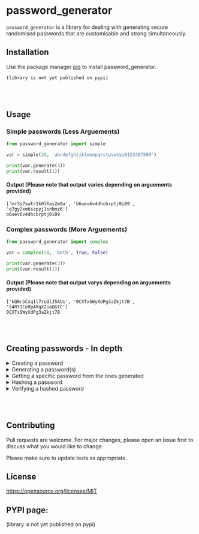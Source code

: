 # password_generator

```password_generator``` is a library for dealing with generating secure randomised passwords that are customisable and strong simultaneously.

## Installation

Use the package manager [pip]() to install password_generator.

```bash
(library is not yet published on pypi)
```
<br></br>
## Usage
### Simple passwords (Less Arguements)
```python
from password_generator import simple

var = simple(20, 'abcdefghijklmnopqrstuvwxyz0123467589')

print(var.generate(3))
print(var.result(1))
```

#### Output (Please note that output varies depending on arguements provided)

```
['mr3s7swtr1k0l6as2m9a', 'b6uev6v4dhcbrptj0i89', 'q7gy2xm6szpyj1snbmz6']
b6uev6v4dhcbrptj0i89
```

### Complex passwords (More Arguements)

```python
from password_generator import complex

var = complex(20, 'both', True, False)

print(var.generate(3))
print(var.result(1))
```

#### Output (Please note that output varys depending on arguements provided)

```
['kQ6rbCxq1l7roGlJ5AUs', '0CXTxSWyXdPg3aZkjt7B', 'l4RY1CeRpARqX2uaQGtC']
0CXTxSWyXdPg3aZkjt7B
```
<br></br>
## Creating passwords - In depth

<details>
<summary>Creating a password</summary>
<br>
To customise and generate our password we must first create an instance of our password.

This can be done with either a "simple" password or a "complex" password. Simple passwords can be created by making a "simple" object and assigning 2 parameters: 1 of which is password length, the other is the characters that will be randomised to create it.
<br>  
Example 1:

```python
from password_generator import simple

var = simple(20, 'abcdfghijklmnopqrstuvwxyz0123456789')
```

Now for the second way option. To create a "complex" password we must give the object 4 parameters: password length, string method (lowercase, uppercase or both), numbers (True or False) and special characters (True or False)
<br></br>
Example 2:

```python
from password_generator import complex

var = complex(20, 'both', True, False)
```

</details>

<details>
<summary>Generating a password(s)</summary>
<br>
To generate a password we have to use the 'generate' method with our object. The generate method requires one parameter: iterations. Iterations refers to the number of passwords the program will output (these will all be different). Furthermore, you can either create invisible passwords (will not print the passwords out) or visible passwords (are visible when running the program). The 'generate' method can be used for both 'simple' and 'complex' passwords.
<br></br>

Example 1:

```python
from password_generator import simple

var = simple(20, 'abcdfghijklmnopqrstuvwxyz0123456789')

# Generating password

var.generate(3) # Will generate 3 invisble passwords
print(var.generate(3)) # Will generate 3 visible passwords
```

Example 2:
```python
from password_generator import complex

var = complex(20, 'both', True, False)

# Generating password

var.generate(3) # Will generate 3 invisble passwords
print(var.generate(3)) # Will generate 3 visible passwords
```
</details>

<details>
<summary>Getting a specific password from the ones generated</summary>
<br>
If you have seen the code for this library already, you will probably know that the output passwords are appended to a list as they are created. This means that
there will be a list containing a 'iteration' number of passwords. Therefore, we can get a specific password from this list using the 'result' method. It takes one parameter: the index of the password. For instance, if I generated 3 passwords, then the index of the second password would be '1'. Therefore, we can get the second output like so:
<br></br>

```python
var.result(1) # Invisible: will not print out anything
print(var.result(1)) # Visible: will print out
```
<br></br>
Full example:

```python
from password_generator import simple

var = simple(20, 'abcdfghijklmnopqrstuvwxyz0123456789')

# Generating password

var.generate(3) # Will generate 3 invisble passwords
print(var.generate(3)) # Will generate 3 visible passwords

var.result(1) # Invisible: will not print out anything
print(var.result(1)) # Visible: will print out
```

</details>

<details>
<summary>Hashing a password</summary>
<br>
Hashing a password is very important. If you are storing passwords in files, databases etc it should be the upmost priority to keep password safe from being stolen and then used. A way to prevent this is using hashing. Whilst hackers might still steal it, it would be impossible to reverse engineer a hashed password, meaning that the original password will be safe. We can use the function 'hash' to hash a password. The hash function takes one argument: the password to hash.
<br></br>
For example:
<br></br>

```python
from password_generator import simple, hash

#Creating a password
var = simple(20, 'abcdefghijklmnopqrstuvwxyz0123467589')

# Generating a password
print(var.generate(3))

# We get the password using the 'result' method I covered earlier.
hashed_password = hash(var.result(1))
print(hash(hashed_password) # print the result of the hashed password
```

Output:

```
71bfc946b8d90390fe1879e604a3dbe3f38d16b45d6a4a81de9b3e6085d08ca6956098627c09ef471ac5597955ab860e290dde7feee334f4efa5c235ecb99588d5658b6cd62f30bb5d62050c3bdcd93a6e6319e94d6714d55f997caa8dd34a2d
```
</details>

<details>
<summary>Verifying a hashed password</summary>
<br>
Blank
</details>

<br></br>

## Contributing
Pull requests are welcome. For major changes, please open an issue first to discuss what you would like to change.

Please make sure to update tests as appropriate.

## License
https://opensource.org/licenses/MIT

## PYPI page:
(library is not yet published on pypi)

